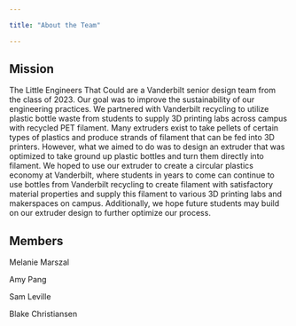 ```yaml
---

title: "About the Team"

---
```


## Mission

The Little Engineers That Could are a Vanderbilt senior design team from the class of 2023. Our goal was to improve the sustainability of our engineering practices. We partnered with Vanderbilt recycling to utilize plastic bottle waste from students to supply 3D printing labs across campus with recycled PET filament. Many extruders exist to take pellets of certain types of plastics and produce strands of filament that can be fed into 3D printers. However, what we aimed to do was to design an extruder that was optimized to take ground up plastic bottles and turn them directly into filament. We hoped to use our extruder to create a circular plastics economy at Vanderbilt, where students in years to come can continue to use bottles from Vanderbilt recycling to create filament with satisfactory material properties and supply this filament to various 3D printing labs and makerspaces on campus. Additionally, we hope future students may build on our extruder design to further optimize our process.

## Members

Melanie Marszal

Amy Pang

Sam Leville

Blake Christiansen

